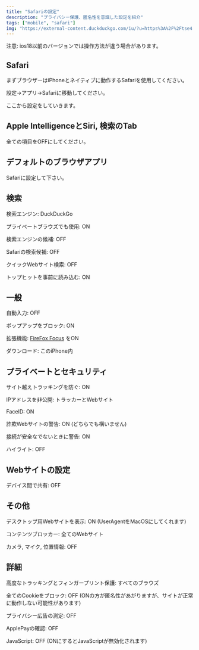 ```yaml
---
title: "Safariの設定"
description: "プライバシー保護、匿名性を意識した設定を紹介"
tags: ["mobile", "safari"]
img: "https://external-content.duckduckgo.com/iu/?u=https%3A%2F%2Ftse4.mm.bing.net%2Fth%3Fid%3DOIP.l6lQwXra9_vxaa_vv9uNSwHaDt%26pid%3DApi&f=1&ipt=c70e6a0098c633b9d0a0d01287b2cc9e80af6e4d7c46f222d8c88459ea0cdf56&ipo=images"
---
```


注意: ios18以前のバージョンでは操作方法が違う場合があります。

## Safari

まずブラウザーはiPhoneとネイティブに動作するSafariを使用してください。

設定→アプリ→Safariに移動してください。

ここから設定をしていきます。

## Apple IntelligenceとSiri, 検索のTab

全ての項目をOFFにしてください。

## デフォルトのブラウザアプリ

Safariに設定して下さい。

## 検索

検索エンジン: DuckDuckGo

プライベートブラウズでも使用: ON

検索エンジンの候補: OFF

Safariの検索候補: OFF

クイックWebサイト検索: OFF

トップヒットを事前に読み込む: ON

## 一般

自動入力: OFF

ポップアップをブロック: ON

拡張機能: [FireFox Focus](https://www.mozilla.org/en-US/firefox/browsers/mobile/focus/) をON

ダウンロード: このiPhone内

## プライベートとセキュリティ

サイト越えトラッキングを防ぐ: ON

IPアドレスを非公開: トラッカーとWebサイト

FaceID: ON

詐欺Webサイトの警告: ON (どちらでも構いません)

接続が安全なでないときに警告: ON

ハイライト: OFF

## Webサイトの設定

デバイス間で共有: OFF

## その他

デスクトップ用Webサイトを表示: ON (UserAgentをMacOSにしてくれます)

コンテンツブロッカー: 全てのWebサイト

カメラ, マイク, 位置情報: OFF

## 詳細

高度なトラッキングとフィンガープリント保護: すべてのブラウズ

全てのCookieをブロック: OFF (ONの方が匿名性があがりますが、サイトが正常に動作しない可能性があります)

プライバシー広告の測定: OFF

ApplePayの確認: OFF

JavaScript: OFF (ONにするとJavaScriptが無効化されます)
